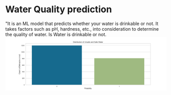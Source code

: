 # Water Quality prediction
"It is an ML model that predicts whether your water is drinkable or not. It takes factors such as pH, hardness, etc., into consideration to determine the quality of water.
Is Water is drinkable or not.
![Histogram](histogram_hardness.png)
